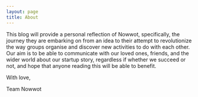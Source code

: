 ```yaml
---
layout: page
title: About
---
```


This blog will provide a personal reflection of Nowwot, specifically, the journey they are embarking on from an idea to their attempt to revolutionize the way groups organise and discover new activities to do with each other. Our aim is to be able to communicate with our loved ones, friends, and the wider world about our startup story, regardless if whether we succeed or not, and hope that anyone reading this will be able to benefit.

With love,

Team Nowwot
